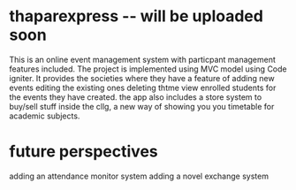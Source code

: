 # thaparexpress -- will be uploaded soon
This is an online event management system with particpant management  features included.
The project is implemented using MVC model using Code igniter.
It provides the societies where they have a feature of adding new events editing the existing ones deleting thtme view enrolled students for the events they have created.
the app also includes a store system to buy/sell stuff inside the cllg, a new way of showing you you timetable for academic subjects.

 # future perspectives 
adding an attendance monitor system 
adding a novel exchange system 
